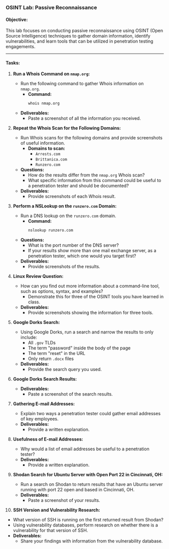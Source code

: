 ### **OSINT Lab: Passive Reconnaissance**

#### **Objective:**
This lab focuses on conducting passive reconnaissance using OSINT (Open Source Intelligence) techniques to gather domain information, identify vulnerabilities, and learn tools that can be utilized in penetration testing engagements.

---

#### **Tasks:**

1. **Run a Whois Command on `nmap.org`:**
   - Run the following command to gather Whois information on `nmap.org`.
     - **Command:**  
       ```bash
       whois nmap.org
       ```
   - **Deliverables:**  
     - Paste a screenshot of all the information you received.

2. **Repeat the Whois Scan for the Following Domains:**
   - Run Whois scans for the following domains and provide screenshots of useful information. 
     - **Domains to scan:**
       - `Arrests.com`
       - `Brittanica.com`
       - `Runzero.com`
   - **Questions:**  
     - How do the results differ from the `nmap.org` Whois scan?  
     - What specific information from this command could be useful to a penetration tester and should be documented?
   - **Deliverables:**  
     - Provide screenshots of each Whois result.

3. **Perform a NSLookup on the `runzero.com` Domain:**
   - Run a DNS lookup on the `runzero.com` domain.
     - **Command:**  
       ```bash
       nslookup runzero.com
       ```
   - **Questions:**  
     - What is the port number of the DNS server?  
     - If your results show more than one mail exchange server, as a penetration tester, which one would you target first?
   - **Deliverables:**  
     - Provide screenshots of the results.

4. **Linux Review Question:**
   - How can you find out more information about a command-line tool, such as options, syntax, and examples?
     - Demonstrate this for three of the OSINT tools you have learned in class.
   - **Deliverables:**  
     - Provide screenshots showing the information for three tools.

5. **Google Dorks Search:**
   - Using Google Dorks, run a search and narrow the results to only include:
     - All `.gov` TLDs
     - The term "password" inside the body of the page
     - The term "reset" in the URL
     - Only return `.docx` files
   - **Deliverables:**  
     - Provide the search query you used.

6. **Google Dorks Search Results:**
   - **Deliverables:**  
     - Paste a screenshot of the search results.

7. **Gathering E-mail Addresses:**
   - Explain two ways a penetration tester could gather email addresses of key employees.
   - **Deliverables:**  
     - Provide a written explanation.

8. **Usefulness of E-mail Addresses:**
   - Why would a list of email addresses be useful to a penetration tester?
   - **Deliverables:**  
     - Provide a written explanation.

9. **Shodan Search for Ubuntu Server with Open Port 22 in Cincinnati, OH:**
   - Run a search on Shodan to return results that have an Ubuntu server running with port 22 open and based in Cincinnati, OH.
   - **Deliverables:**  
     - Paste a screenshot of your results.

10. **SSH Version and Vulnerability Research:**
   - What version of SSH is running on the first returned result from Shodan?
   - Using vulnerability databases, perform research on whether there is a vulnerability for that version of SSH.
   - **Deliverables:**  
     - Share your findings with information from the vulnerability database.
